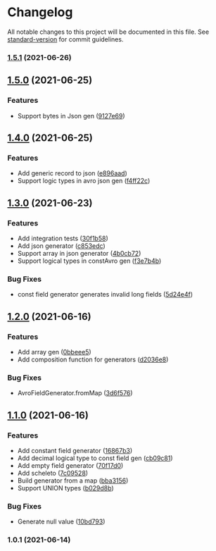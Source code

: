 # Changelog

All notable changes to this project will be documented in this file. See [standard-version](https://github.com/conventional-changelog/standard-version) for commit guidelines.

### [1.5.1](https://github.com/andrewinci/avro-data-generator/compare/v1.5.0...v1.5.1) (2021-06-26)

## [1.5.0](https://github.com/andrewinci/avro-data-generator/compare/v1.4.0...v1.5.0) (2021-06-25)


### Features

* Support bytes in Json gen ([9127e69](https://github.com/andrewinci/avro-data-generator/commit/9127e69a398d2255205de7943001bcd96a5057c0))

## [1.4.0](https://github.com/andrewinci/avro-data-generator/compare/v1.3.0...v1.4.0) (2021-06-25)


### Features

* Add generic record to json ([e896aad](https://github.com/andrewinci/avro-data-generator/commit/e896aad1f6f6e7501292375b72470e23d99b7323))
* Support logic types in avro json gen ([f4ff22c](https://github.com/andrewinci/avro-data-generator/commit/f4ff22c93ce23453eddbb299ce959724a03b3ef3))

## [1.3.0](https://github.com/andrewinci/avro-data-generator/compare/v1.2.0...v1.3.0) (2021-06-23)


### Features

* Add integration tests ([30f1b58](https://github.com/andrewinci/avro-data-generator/commit/30f1b583430ac7fcb432f1c92e4aa5f7cbd75919))
* Add json generator ([c853edc](https://github.com/andrewinci/avro-data-generator/commit/c853edc045df784f4aa55daba1b7ca90eab472d5))
* Support array in json generator ([4b0cb72](https://github.com/andrewinci/avro-data-generator/commit/4b0cb720d46377dbe9de9d01f0294307c233f782))
* Support logical types in constAvro gen ([f3e7b4b](https://github.com/andrewinci/avro-data-generator/commit/f3e7b4bef241ddc800b141ae96fa64d2f78cad8a))


### Bug Fixes

* const field generator generates invalid long fields ([5d24e4f](https://github.com/andrewinci/avro-data-generator/commit/5d24e4f339c30e2e99d8c67c9a0f61eee0fe208b))

## [1.2.0](https://github.com/andrewinci/avro-data-generator/compare/v1.1.0...v1.2.0) (2021-06-16)


### Features

* Add array gen ([0bbeee5](https://github.com/andrewinci/avro-data-generator/commit/0bbeee591b1d25165fd3f0a0e57187aa8b94b6ee))
* Add composition function for generators ([d2036e8](https://github.com/andrewinci/avro-data-generator/commit/d2036e89bc5de4b7d0a28f61960b5a4aebd06320))


### Bug Fixes

* AvroFieldGenerator.fromMap ([3d6f576](https://github.com/andrewinci/avro-data-generator/commit/3d6f576a2f0981218f95ebfa007a30bb8ef17c4c))

## [1.1.0](https://github.com/andrewinci/avro-data-generator/compare/v1.0.1...v1.1.0) (2021-06-16)


### Features

* Add constant field generator ([16867b3](https://github.com/andrewinci/avro-data-generator/commit/16867b3cd52a83ab075e5d61bfc5a938170a867e))
* Add decimal logical type to const field gen ([cb09c81](https://github.com/andrewinci/avro-data-generator/commit/cb09c81c58dc114b1cb10576d3a34f967d52a194))
* Add empty field generator ([70f17d0](https://github.com/andrewinci/avro-data-generator/commit/70f17d0ea20d920e15e7f49b8221cf64b554eec3))
* Add scheleto ([7c09528](https://github.com/andrewinci/avro-data-generator/commit/7c09528714039defc327250792c22293b7cdcc98))
* Build generator from a map ([bba3156](https://github.com/andrewinci/avro-data-generator/commit/bba315619e5b0e131a2b8877088faaa6377fcb7d))
* Support UNION types ([b029d8b](https://github.com/andrewinci/avro-data-generator/commit/b029d8bd7bc124a5d5f8523852f011e8aa24c705))


### Bug Fixes

* Generate null value ([10bd793](https://github.com/andrewinci/avro-data-generator/commit/10bd793559c7334aba81790d49ead856d2c5afc0))

### 1.0.1 (2021-06-14)
